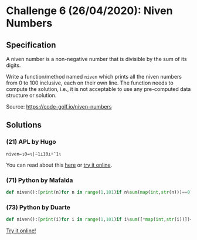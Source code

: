 # Challenge 6 (26/04/2020): Niven Numbers

## Specification

A niven number is a non-negative number that is divisible by the sum of its digits.

Write a function/method named `niven` which prints all the niven numbers from 0 to 100 inclusive, each on their own line. The function needs to compute the solution, i.e., it is not acceptable to use any pre-computed data structure or solution.

Source: https://code-golf.io/niven-numbers

## Solutions

### (21) APL by Hugo

```apl
niven←⍸0=⍳|⍨1⊥10⊥⍣¯1⍳
```

You can read about this [here](http://hugosereno.eu/blog/2020/04/26/golfing-in-apl-during-covid/) or [try it online](https://tio.run/##SyzI0U2pTMzJT///Py@zLDXvUduER707DGwf9W6uedS7wvBR11JDAyDxqHfxofWGQNH/j/qmKgBVKYCVKxgaGPwHAA).

### (71) Python by Mafalda
```python
def niven():[print(n)for n in range(1,101)if n%sum(map(int,str(n)))==0]
```

### (73) Python by Duarte

```python
def niven():[print(i)for i in range(1,101)if i%sum([*map(int,str(i))])<1]
```

[Try it online!](https://tio.run/##LcwxCoAwDADAr2QREulgcRHxJ@Ig2GoGY0mr4OtjB/fj0luOS/ohqdkWIgg/QZDGOSlLQaZ4KTCwgK6yB/TOd544Ajf5PnFuzzVhlS4XrZoWmvxi/2If)
